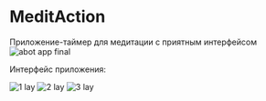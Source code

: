 # MeditAction
Приложение-таймер для медитации с приятным интерфейсом
![abot app final](https://user-images.githubusercontent.com/36063818/232099392-6bc00952-12bf-4865-8994-39574f4c25b8.png)


Интерфейс приложения:

![1 lay](https://user-images.githubusercontent.com/36063818/232099427-d24bbfb2-f552-44b8-ae69-0dc559261c60.png)
![2 lay](https://user-images.githubusercontent.com/36063818/232099435-2088f86d-efe5-4d72-818d-16187121f092.png)
![3 lay](https://user-images.githubusercontent.com/36063818/232099459-9b4cd0b4-3b39-4444-899e-5fe948b5cdbe.png)

